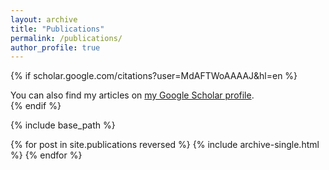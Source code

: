 ```yaml
---
layout: archive
title: "Publications"
permalink: /publications/
author_profile: true
---
```


{% if scholar.google.com/citations?user=MdAFTWoAAAAJ&hl=en %}
  <div class="wordwrap">You can also find my articles on <a href="scholar.google.com/citations?user=MdAFTWoAAAAJ&hl=en">my Google Scholar profile</a>.</div>
{% endif %}

{% include base_path %}

{% for post in site.publications reversed %}
  {% include archive-single.html %}
{% endfor %}
